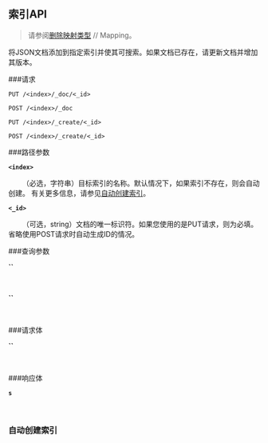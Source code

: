 ## 索引API

> 请参阅[删除映射类型](https://www.www.com) // Mapping。

将JSON文档添加到指定索引并使其可搜索。如果文档已存在，请更新文档并增加其版本。

###请求

`PUT /<index>/_doc/<_id>`

`POST /<index>/_doc`

`PUT /<index>/_create/<_id>`

`POST /<index>/_create/<_id>`

###路径参数

**`<index>`**

&emsp;&emsp;（必选，字符串）目标索引的名称。默认情况下，如果索引不存在，则会自动创建。
有关更多信息，请参见[自动创建索引](#index-creation)。

**`<_id>`**

&emsp;&emsp;（可选，string）文档的唯一标识符。如果您使用的是PUT请求，则为必填。
省略使用POST请求时自动生成ID的情况。

###查询参数

**``**

&emsp;&emsp;

**``**

&emsp;&emsp;

###请求体

**``**

&emsp;&emsp;

###响应体

**`s`**

&emsp;&emsp;


### <a id="index-creation">自动创建索引</a> 


